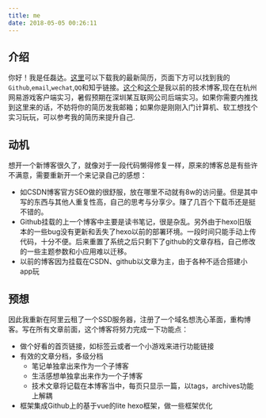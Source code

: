 ```yaml
---
title: me
date: 2018-05-05 00:26:11
---
```


## 介绍
你好！我是任磊达。[这里](http://p86wzy3r3.bkt.clouddn.com/%E4%BB%BB%E7%A3%8A%E8%BE%BE_%E4%B8%AD%E5%B1%B1%E5%A4%A7%E5%AD%A6.pdf)可以下载我的最新简历，页面下方可以找到我的`Github`,`email`,`wechat`,`QQ`和知乎链接。[这个](http://renld.cn/)和[这个](https://blog.csdn.net/qq_32209643)是我以前的技术博客,现在在杭州网易游戏客户端实习，暑假预期在深圳某互联网公司后端实习。如果你需要内推找到这里来的话，不妨将你的简历发我邮箱；如果你是刚刚入门计算机、软工想找个实习玩玩，可以参考我的简历来提升自己.

## 动机
想开一个新博客很久了，就像对于一段代码懒得修复一样，原来的博客总是有些许不满意，需要重新开一个来记录自己的感想：
- 如CSDN博客官方SEO做的很舒服，放在哪里不动就有8w的访问量。但是其中写的东西与其他人重复性高，自己的思考与分享少。赚了几百个下载币还是挺不错的。
- Github挂载的上一个博客中主要是读书笔记，很是杂乱。另外由于hexo旧版本的一些bug没有更新和丢失了hexo以前的部署环境。一段时间只能手动上传代码，十分不便。后来重置了系统之后只剩下了github的文章存档，自己修改的一些主题参数和小应用难以迁移。
- 以前的博客因为挂载在CSDN、github以文章为主，由于各种不适合搭建小app玩

## 预想
因此我重新在阿里云租了一个SSD服务器，注册了一个域名想洗心革面，重构博客。写在所有文章前面，这个博客将努力完成一下功能点：
- 做个好看的首页链接，如标签云或者一个小游戏来进行功能链接
- 有效的文章分档，多级分档
    - 笔记单独拿出来作为一个子博客
    - 生活感想单独拿出来作为一个子博客
    - 技术文章将记载在本博客当中，每页只显示一篇，以tags，archives功能上解耦
- 框架集成Github上的基于vue的lite hexo框架，做一些框架优化